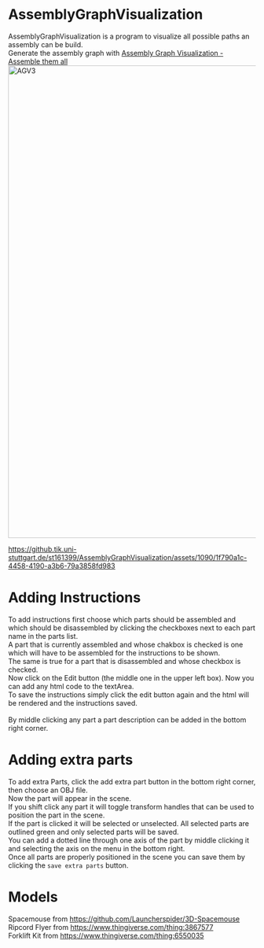# AssemblyGraphVisualization
AssemblyGraphVisualization is a program to visualize all possible paths an assembly can be build. <br>
Generate the assembly graph with [Assembly Graph Visualization - Assemble them all](https://github.tik.uni-stuttgart.de/st161399/AssemblyGraphVisualization-AssembleThemAll)
<img width="961" alt="AGV3" src="https://github.tik.uni-stuttgart.de/st161399/AssemblyGraphVisualization/assets/1090/c81c56ae-9148-495f-af46-3b3d5d286a9e">

https://github.tik.uni-stuttgart.de/st161399/AssemblyGraphVisualization/assets/1090/1f790a1c-4458-4190-a3b6-79a3858fd983

# Adding Instructions 
To add instructions first choose which parts should be assembled and which should be disassembled by clicking the checkboxes next to each part name in the parts list.<br>
A part that is currently assembled and whose chakbox is checked is one which will have to be assembled for the instructions to be shown.<br>
The same is true for a part that is disassembled and whose checkbox is checked.<br>
Now click on the Edit button (the middle one in the upper left box). Now you can add any html code to the textArea.<br>
To save the instructions simply click the edit button again and the html will be rendered and the instructions saved.<br>
<br>
By middle clicking any part a part description can be added in the bottom right corner.

# Adding extra parts
To add extra Parts, click the add extra part button in the bottom right corner, then choose an OBJ file.<br>
Now the part will appear in the scene.<br>
If you shift click any part it will toggle transform handles that can be used to position the part in the scene.<br>
If the part is clicked it will be selected or unselected. All selected parts are outlined green and only selected parts will be saved.<br>
You can add a dotted line through one axis of the part by middle clicking it and selecting the axis on the menu in the bottom right.<br>
Once all parts are properly positioned in the scene you can save them by clicking the `save extra parts` button.
# Models
Spacemouse from https://github.com/Launcherspider/3D-Spacemouse<br>
Ripcord Flyer from https://www.thingiverse.com/thing:3867577<br>
Forklift Kit from https://www.thingiverse.com/thing:6550035<br>

